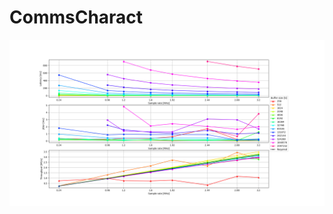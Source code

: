 # CommsCharact

<p align="center">
  <img src="https://github.com/a-r2/SDRUtils/blob/main/CommsCharact/measurements.png"%/>
</p>
